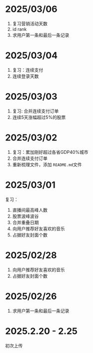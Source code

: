 # 2025/03/06

1. 复习营销活动天数
2. id rank
3. 求用户第一条和最后一条记录

# 2025/03/04

1. 复习：连续支付
2. 连续登录天数

# 2025/03/03

1. 复习: 合并连续支付订单
2. 连续5天涨幅超过5%的股票

# 2025/03/02

1. 复习：累加刚好超过各省GDP40%城市
2. 合并连续支付订单
3. 重新梳理文件，添加 `README.md`文件

# 2025/03/01

复习：

1. 直播间最高峰人数
2. 股票波峰波谷
3. 合并重叠日期
4. 向用户推荐好友喜欢的音乐
5. 占据好友封面个数

# 2025/02/28

1. 向用户推荐好友喜欢的音乐
2. 占据好友封面个数

# 2025/02/26

1. 求用户第一条和最后一条记录

# 2025.2.20 - 2.25

初次上传
